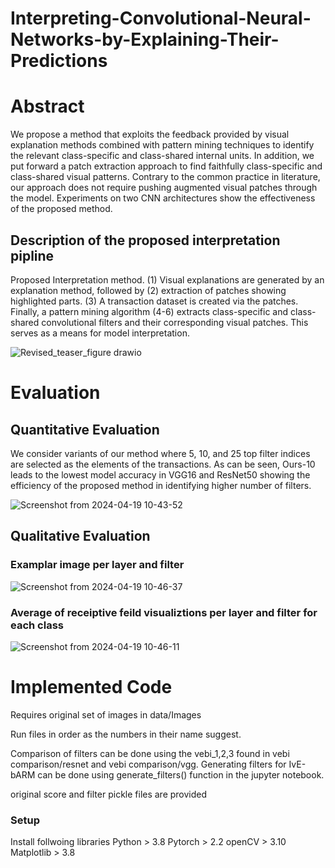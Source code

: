 # Interpreting-Convolutional-Neural-Networks-by-Explaining-Their-Predictions
# Abstract
We propose a method that exploits the feedback provided by visual explanation methods combined with pattern mining techniques to identify the relevant class-specific and class-shared internal units. In addition, we put forward a patch extraction approach to find faithfully class-specific and class-shared visual patterns. Contrary to the common practice in literature, our approach does not require pushing augmented visual patches through the model. Experiments on two CNN architectures show the effectiveness of the proposed method.


## Description of the proposed interpretation pipline
Proposed Interpretation method. (1) Visual explanations are generated by an explanation method, followed by (2) extraction of patches showing highlighted parts. (3) A transaction dataset is created via the patches. Finally, a pattern mining algorithm (4-6) extracts class-specific and class-shared convolutional filters and their corresponding visual patches. This serves as a means for model interpretation.

![Revised_teaser_figure drawio](https://github.com/hamedbehzadi/Interpreting-Convolutional-Neural-Networks-by-Explaining-Their-Predictions/assets/45251957/4c22e848-18ed-4df6-a85e-bb3ad476425e)

# Evaluation
## Quantitative Evaluation
We consider variants of our method where 5, 10, and 25 top filter indices are selected as the elements of the transactions. As can be seen, Ours-10 leads to the lowest model accuracy in VGG16 and ResNet50 showing the efficiency of the proposed method in identifying higher number of filters.

![Screenshot from 2024-04-19 10-43-52](https://github.com/hamedbehzadi/Interpreting-Convolutional-Neural-Networks-by-Explaining-Their-Predictions/assets/45251957/e2caec42-3437-4d8d-801c-04e17f42819e)

## Qualitative Evaluation
### Examplar image per layer and filter
![Screenshot from 2024-04-19 10-46-37](https://github.com/hamedbehzadi/Interpreting-Convolutional-Neural-Networks-by-Explaining-Their-Predictions/assets/45251957/49bd7ee8-f95c-4836-aa63-ae0418a8021e)

### Average of receiptive feild visualiztions per layer and filter for each class
![Screenshot from 2024-04-19 10-46-11](https://github.com/hamedbehzadi/Interpreting-Convolutional-Neural-Networks-by-Explaining-Their-Predictions/assets/45251957/2904839f-0e65-43c0-9083-df6a91b1f381)

# Implemented Code
Requires original set of images in data/Images

Run files in order as the numbers in their name suggest.

Comparison of filters can be done using the vebi_1,2,3 found in vebi comparison/resnet and vebi comparison/vgg. Generating filters for IvE-bARM can be done using generate_filters() function in the jupyter notebook.

original score and filter pickle files are provided

### Setup
Install follwoing libraries
Python > 3.8
Pytorch > 2.2
openCV > 3.10
Matplotlib > 3.8
